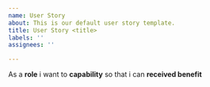 ```yaml
---
name: User Story
about: This is our default user story template.
title: User Story <title>
labels: ''
assignees: ''

---
```


As a **role** i want to **capability** so that i can **received benefit**
